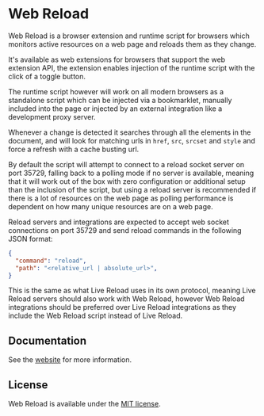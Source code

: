 # Web Reload

Web Reload is a browser extension and runtime script for browsers which
monitors active resources on a web page and reloads them as they change.

It's available as web extensions for browsers that support the web extension
API, the extension enables injection of the runtime script with the click of a
toggle button.

The runtime script however will work on all modern browsers as a standalone
script which can be injected via a bookmarklet, manually included into the page
or injected by an external integration like a development proxy server.

Whenever a change is detected it searches through all the elements in the
document, and will look for matching urls in `href`, `src`, `srcset` and
`style` and force a refresh with a cache busting url.

By default the script will attempt to connect to a reload socket server on port
35729, falling back to a polling mode if no server is available, meaning that
it will work out of the box with zero configuration or additional setup than
the inclusion of the script, but using a reload server is recommended if there
is a lot of resources on the web page as polling performance is dependent on
how many unique resources are on a web page.

Reload servers and integrations are expected to accept web socket connections
on port 35729 and send reload commands in the following JSON format:

```json
{
  "command": "reload",
  "path": "<relative_url | absolute_url>",
}
```

This is the same as what Live Reload uses in its own protocol, meaning Live
Reload servers should also work with Web Reload, however Web Reload
integrations should be preferred over Live Reload integrations as they include
the Web Reload script instead of Live Reload.

## Documentation

See the [website](http://webreload.pw) for more information.

## License

Web Reload is available under the [MIT license](LICENSE.md).
